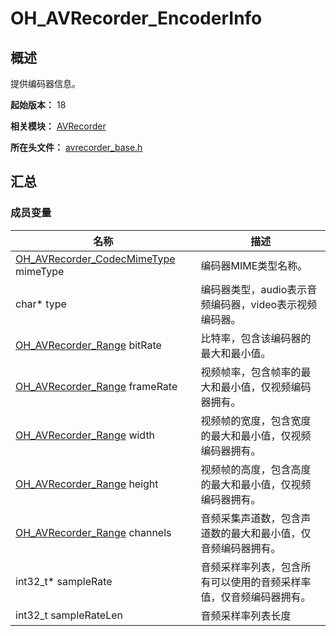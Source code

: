 # OH_AVRecorder_EncoderInfo
<!--Kit: Media Kit-->
<!--Subsystem: Multimedia-->
<!--Owner: @shiwei75-->
<!--Designer: @HmQQQ-->
<!--Tester: @xdlinc-->
<!--Adviser: @w_Machine_cc-->

## 概述

提供编码器信息。

**起始版本：** 18

**相关模块：** [AVRecorder](capi-avrecorder.md)

**所在头文件：** [avrecorder_base.h](capi-avrecorder-base-h.md)

## 汇总

### 成员变量

| 名称 | 描述 |
| -- | -- |
| [OH_AVRecorder_CodecMimeType](capi-avrecorder-base-h.md#oh_avrecorder_codecmimetype) mimeType | 编码器MIME类型名称。 |
| char* type | 编码器类型，audio表示音频编码器，video表示视频编码器。 |
| [OH_AVRecorder_Range](capi-avrecorder-oh-avrecorder-range.md) bitRate | 比特率，包含该编码器的最大和最小值。 |
| [OH_AVRecorder_Range](capi-avrecorder-oh-avrecorder-range.md) frameRate | 视频帧率，包含帧率的最大和最小值，仅视频编码器拥有。 |
| [OH_AVRecorder_Range](capi-avrecorder-oh-avrecorder-range.md) width | 视频帧的宽度，包含宽度的最大和最小值，仅视频编码器拥有。 |
| [OH_AVRecorder_Range](capi-avrecorder-oh-avrecorder-range.md) height | 视频帧的高度，包含高度的最大和最小值，仅视频编码器拥有。 |
| [OH_AVRecorder_Range](capi-avrecorder-oh-avrecorder-range.md) channels | 音频采集声道数，包含声道数的最大和最小值，仅音频编码器拥有。 |
| int32_t* sampleRate | 音频采样率列表，包含所有可以使用的音频采样率值，仅音频编码器拥有。 |
| int32_t sampleRateLen | 音频采样率列表长度 |


